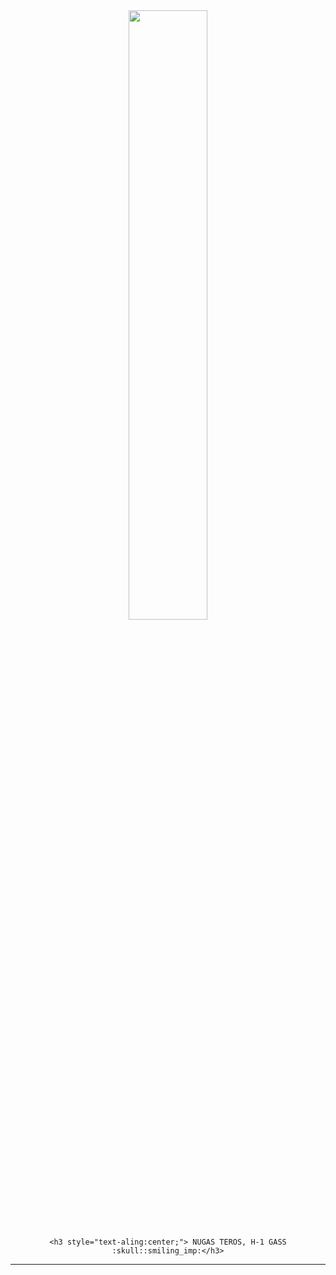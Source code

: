 <div id="header" width="50%" align="center">
    <img src="https://i.pinimg.com/originals/35/c7/38/35c7380e6bb0787e6295ea63d8eb92d6.gif" width="50%" />

    <h3 style="text-aling:center;"> NUGAS TEROS, H-1 GASS :skull::smiling_imp:</h3>
</div>

---